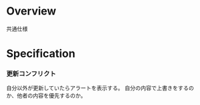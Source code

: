 # Overview

共通仕様

# Specification

### 更新コンフリクト

自分以外が更新していたらアラートを表示する。 自分の内容で上書きをするのか、他者の内容を優先するのか。

